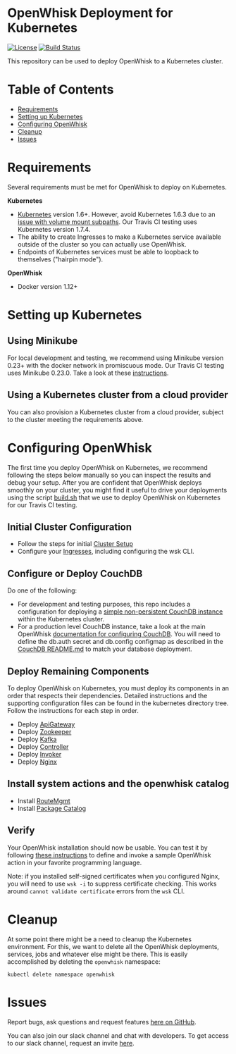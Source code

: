 # OpenWhisk Deployment for Kubernetes

[![License](https://img.shields.io/badge/license-Apache--2.0-blue.svg)](http://www.apache.org/licenses/LICENSE-2.0)
[![Build Status](https://travis-ci.org/apache/incubator-openwhisk-deploy-kube.svg?branch=master)](https://travis-ci.org/apache/incubator-openwhisk-deploy-kube)

This repository can be used to deploy OpenWhisk to a Kubernetes cluster.

# Table of Contents

* [Requirements](#requirements)
* [Setting up Kubernetes](#setting-up-kubernetes)
* [Configuring OpenWhisk](#configuring-openwhisk)
* [Cleanup](#cleanup)
* [Issues](#issues)

# Requirements
Several requirements must be met for OpenWhisk to deploy on Kubernetes.

**Kubernetes**
* [Kubernetes](https://github.com/kubernetes/kubernetes) version 1.6+. However, avoid Kubernetes 1.6.3 due to an [issue with volume mount subpaths](https://github.com/kubernetes/kubernetes/blob/master/CHANGELOG-1.6.md#known-issues-for-v163).  Our Travis CI testing uses Kubernetes version 1.7.4.
* The ability to create Ingresses to make a Kubernetes service available outside of the cluster so you can actually use OpenWhisk.
* Endpoints of Kubernetes services must be able to loopback to themselves ("hairpin mode").

**OpenWhisk**
* Docker version 1.12+

# Setting up Kubernetes

## Using Minikube

For local development and testing, we recommend using Minikube version 0.23+
with the docker network in promiscuous mode. Our Travis CI testing uses Minikube 0.23.0.
Take a look at these [instructions](/docs/setting_up_minikube/README.md).

## Using a Kubernetes cluster from a cloud provider

You can also provision a Kubernetes cluster from a cloud provider, subject to the cluster meeting the requirements above.

# Configuring OpenWhisk

The first time you deploy OpenWhisk on Kubernetes, we recommend
following the steps below manually so you can inspect the results and
debug your setup.  After you are confident that OpenWhisk deploys
smoothly on your cluster, you might find it useful to drive your
deployments using the script [build.sh](tools/travis/build.sh) that we
use to deploy OpenWhisk on Kubernetes for our Travis CI testing.

## Initial Cluster Configuration

* Follow the steps for initial [Cluster Setup](kubernetes/cluster-setup)
* Configure your [Ingresses](kubernetes/ingress), including configuring the wsk CLI.

## Configure or Deploy CouchDB

Do one of the following:
* For development and testing purposes, this repo includes a configuration
  for deploying a [simple non-persistent CouchDB instance](kubernetes/couchdb)
  within the Kubernetes cluster.
* For a production level CouchDB instance, take a look at the main
  OpenWhisk [documentation for configuring CouchDB](https://github.com/apache/incubator-openwhisk/blob/master/tools/db/README.md).
  You will need to define the db.auth secret and db.config configmap as described in the [CouchDB README.md](kubernetes/couchdb/README.md)
  to match your database deployment.

## Deploy Remaining Components

To deploy OpenWhisk on Kubernetes, you must deploy its components in
an order that respects their dependencies.  Detailed instructions and
the supporting configuration files can be found in the kubernetes
directory tree. Follow the instructions for each step in order.

* Deploy [ApiGateway](kubernetes/apigateway)
* Deploy [Zookeeper](kubernetes/zookeeper)
* Deploy [Kafka](kubernetes/kafka)
* Deploy [Controller](kubernetes/controller)
* Deploy [Invoker](kubernetes/invoker)
* Deploy [Nginx](kubernetes/nginx)

## Install system actions and the openwhisk catalog

* Install [RouteMgmt](kubernetes/routemgmt)
* Install [Package Catalog](kubernetes/openwhisk-catalog)

## Verify

Your OpenWhisk installation should now be usable.  You can test it by following
[these instructions](https://github.com/apache/incubator-openwhisk/blob/master/docs/actions.md)
to define and invoke a sample OpenWhisk action in your favorite programming language.

Note: if you installed self-signed certificates when you configured Nginx, you will need to use `wsk -i` to suppress certificate checking.  This works around `cannot validate certificate` errors from the `wsk` CLI.

# Cleanup

At some point there might be a need to cleanup the Kubernetes environment.
For this, we want to delete all the OpenWhisk deployments, services, jobs
and whatever else might be there. This is easily accomplished by
deleting the `openwhisk` namespace:

```
kubectl delete namespace openwhisk
```

# Issues

Report bugs, ask questions and request features [here on GitHub](../../issues).

You can also join our slack channel and chat with developers. To get access to our slack channel, request an invite [here](http://slack.openwhisk.org).
